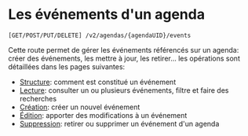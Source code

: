 # Les événements d'un agenda

```
[GET/POST/PUT/DELETE] /v2/agendas/{agendaUID}/events
```

Cette route permet de gérer les événements référencés sur un agenda: créer des événements, les mettre à jour, les retirer... les opérations sont détaillées dans les pages suivantes:

* [Structure](/evenements/structure.md): comment est constitué un événement
* [Lecture](/evenements/lecture.md): consulter un ou plusieurs événements, filtre et faire des recherches
* [Création](/evenements/creation.md): créer un nouvel événement
* [Édition](/evenements/edition.md): apporter des modifications à un événement
* [Suppression](/evenements/suppression.md): retirer ou supprimer un événement d'un agenda
